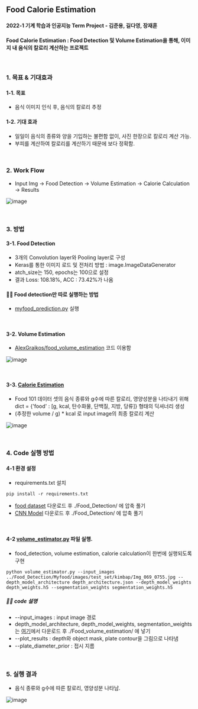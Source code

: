 ## Food Calorie Estimation
#### 2022-1 기계 학습과 인공지능 Term Project - 김준용, 길다영, 장재훈
#### Food Calorie Estimation : Food Detection 및 Volume Estimation을 통해, 이미지 내 음식의 칼로리 계산하는 프로젝트


<br>

### 1. 목표 & 기대효과
#### 1-1. 목표
- 음식 이미지 인식 후, 음식의 칼로리 추정 


#### 1-2. 기대 효과
- 일일이 음식의 종류와 양을 기입하는 불편함 없이, 사진 한장으로 칼로리 계산 가능.
-  부피를 계산하여 칼로리를 계산하기 때문에 보다 정확함.

<br>

### 2. Work Flow
- Input Img → Food Detection → Volume Estimation → Calorie Calculation → Results

![image](https://user-images.githubusercontent.com/53934639/173486316-41400309-4041-429d-b04d-02154abc8a7b.png)

<br>

### 3. 방법
#### 3-1. Food Detection
- 3개의 Convolution layer와 Pooling layer로 구성
- Keras를 통한 이미지 로드 및 전처리 방법 : image.ImageDataGenerator
- atch_size는 150, epochs는 100으로 설정
- 결과 Loss: 108.18%, ACC : 73.42%가 나옴

#### 👩‍💻 Food detection만 따로 실행하는 방법
- [myfood_prediction.py](https://github.com/arittung/Food_Calorie_Estimation/blob/main/Food_Detection/myfood_prediction.py) 실행

<br>

#### 3-2. Volume Estimation
- [AlexGraikos/food_volume_estimation](https://github.com/AlexGraikos/food_volume_estimation) 코드 이용함

![image](https://user-images.githubusercontent.com/53934639/173487815-de4c02df-a99b-4056-9dd7-5269058b4178.png)

<br>


#### 3-3. [Calorie Estimation](https://github.com/arittung/Food_Calorie_Estimation/blob/main/Food_volume_estimation/volume_estimator.py#L510)
- Food 101 데이터 셋의 음식 종류와 g수에 따른 칼로리, 영양성분을 나타내기 위해 dict = {'food' : [g, kcal, 탄수화물, 단백질, 지방, 당류]} 형태의 딕셔너리 생성
- (추정한 volume / g) * kcal 로 input image의 최종 칼로리 계산

![image](https://user-images.githubusercontent.com/53934639/173488131-00b159fb-d0f5-49e6-8468-f822d9020bb7.png)



<br>

### 4. Code 실행 방법
#### 4-1 환경 설정 
- requirements.txt 설치
```
pip install -r requirements.txt 
```
- [food dataset](https://drive.google.com/file/d/1PE3r-ve0FOOMEwIzZJfEo5PXH6KtDZOF/view?usp=sharing) 다운로드 후 ./Food_Detection/ 에 압축 풀기
- [CNN Model](https://drive.google.com/file/d/1B_aWg1_1JIbCU6cbNcqzwHqu7AY0gZ4M/view?usp=sharing) 다운로드 후 ./Food_Detection/ 에 압축 풀기

<br>

#### 4-2 [volume_estimator.py](https://github.com/arittung/Food_Calorie_Estimation/blob/main/Food_volume_estimation/volume_estimator.py) 파일 실행. 
  - food_detection, volume estimation, calorie calculation이 한번에 실행되도록 구현

```
python volume_estimator.py --input_images ../Food_Detection/Myfood/images/test_set/kimbap/Img_069_0755.jpg --depth_model_architecture depth_architecture.json --depth_model_weights depth_weights.h5 --segmentation_weights segmentation_weights.h5
```

##### 👩‍💻 code 설명
- --input_images : input image 경로
- depth_model_architecture, depth_model_weights, segmentation_weights는 [여기](https://github.com/AlexGraikos/food_volume_estimation#models)에서 다운로드 후 ./Food_volume_estimation/ 에 넣기
- --plot_results : depth와 object mask, plate contour을 그림으로 나타냄
- --plate_diameter_prior : 접시 지름

<br>

### 5. 실행 결과
- 음식 종류와 g수에 따른 칼로리, 영양성분 나타남.

![image](https://user-images.githubusercontent.com/53934639/173487955-0bf8e1a4-d5cc-4032-aeb8-fe60ecab5dfc.png)



